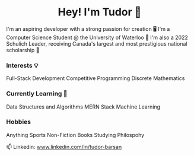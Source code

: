 

<h1 align="center">Hey! I'm Tudor 👋</h1>
I'm an aspiring developer with a strong passion for creation 🖥️  
I'm a Computer Science Student @ the University of Waterloo 🦆  
I'm also a 2022 Schulich Leader, receiving Canada's largest and most prestigious national scholarship 🦁  

### Interests 💡
Full-Stack Development
Competitive Programming
Discrete Mathematics

### Currently Learning 🧠
Data Structures and Algorithms
MERN Stack
Machine Learning

### Hobbies 
Anything Sports
Non-Fiction Books
Studying Philospohy

📫 Linkedin: www.linkedin.com/in/tudor-barsan 
